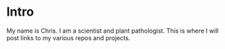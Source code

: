 # Intro
My name is Chris. I am a scientist and plant pathologist. 
This is where I will post links to my various repos and projects.
